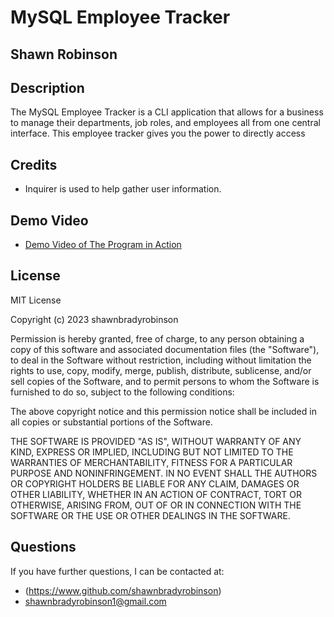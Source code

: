 # MySQL Employee Tracker 

## **Shawn Robinson** 

## **Description**
The MySQL Employee Tracker is a CLI application that allows for a business to manage their departments, job roles, and employees all from one central interface. This employee tracker gives you the power to directly access  


## **Credits** 
- Inquirer is used to help gather user information. 


## **Demo Video** 
- [Demo Video of The Program in Action](https://watch.screencastify.com/v/VBKPK1U8LqvOGvg6wYuN)


## **License** 
MIT License

Copyright (c) 2023 shawnbradyrobinson

Permission is hereby granted, free of charge, to any person obtaining a copy
of this software and associated documentation files (the "Software"), to deal
in the Software without restriction, including without limitation the rights
to use, copy, modify, merge, publish, distribute, sublicense, and/or sell
copies of the Software, and to permit persons to whom the Software is
furnished to do so, subject to the following conditions:

The above copyright notice and this permission notice shall be included in all
copies or substantial portions of the Software.

THE SOFTWARE IS PROVIDED "AS IS", WITHOUT WARRANTY OF ANY KIND, EXPRESS OR
IMPLIED, INCLUDING BUT NOT LIMITED TO THE WARRANTIES OF MERCHANTABILITY,
FITNESS FOR A PARTICULAR PURPOSE AND NONINFRINGEMENT. IN NO EVENT SHALL THE
AUTHORS OR COPYRIGHT HOLDERS BE LIABLE FOR ANY CLAIM, DAMAGES OR OTHER
LIABILITY, WHETHER IN AN ACTION OF CONTRACT, TORT OR OTHERWISE, ARISING FROM,
OUT OF OR IN CONNECTION WITH THE SOFTWARE OR THE USE OR OTHER DEALINGS IN THE
SOFTWARE.
## **Questions** 
If you have further questions, I can be contacted at: 
- (https://www.github.com/shawnbradyrobinson)
- shawnbradyrobinson1@gmail.com 